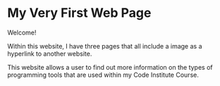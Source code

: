 # My Very First Web Page

Welcome!

Within this website, I have three pages that all include a image as a hyperlink to another website.

This website allows a user to find out more information on the types of programming tools that are used within my Code Institute Course.